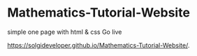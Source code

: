 # Mathematics-Tutorial-Website
simple one page with html & css
Go live 

https://solgideveloper.github.io/Mathematics-Tutorial-Website/.
